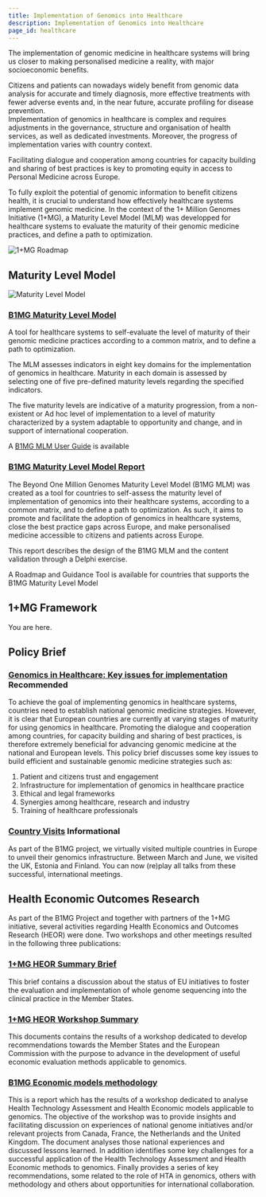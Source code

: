 ```yaml
---
title: Implementation of Genomics into Healthcare
description: Implementation of Genomics into Healthcare
page_id: healthcare
---
```


The implementation of genomic medicine in healthcare systems will bring us closer to making personalised medicine a reality, with major socioeconomic benefits.

Citizens and patients can nowadays widely benefit from genomic data analysis for accurate and timely diagnosis, more effective treatments with fewer adverse events and, in the near future, accurate profiling for disease prevention.  
Implementation of genomics in healthcare is complex and requires adjustments in the governance, structure and organisation of health services, as well as dedicated investments. Moreover, the progress of implementation varies with country context.

Facilitating dialogue and cooperation among countries for capacity building and sharing of best practices is key to promoting equity in access to Personal Medicine across Europe.

To fully exploit the potential of genomic information to benefit citizens health, it is crucial to understand how effectively healthcare systems implement genomic medicine. In the context of the 1+ Million Genomes Initiative (1+MG), a Maturity Level Model (MLM) was developped for healthcare systems to evaluate the maturity of their genomic medicine practices, and define a path to optimization.


<img src="{{ 'assets/img/1+mg-roadmap.png' | relative_url }}" class="m-2" style="max-width:80%; max-height: 100%; vertical-align: middle" alt="1+MG Roadmap" />

## Maturity Level Model

<img src="{{ 'assets/img/mlm.png' | relative_url }}" class="m-2 width-80" style="max-width: 100%; max-height: 100%; vertical-align: middle" alt="Maturity Level Model" />

### [B1MG Maturity Level Model](https://b1mg-project.eu/resources/maturity-level-model)
A tool for healthcare systems to self-evaluate the level of maturity of their genomic medicine practices according to a common matrix, and to define a path to optimization. 

The MLM assesses indicators in eight key domains for the implementation of genomics in healthcare. Maturity in each domain is assessed by selecting one of five pre-defined maturity levels regarding the specified indicators. 

The five maturity levels are indicative of a maturity progression, from a non-existent or Ad hoc level of implementation to a level of maturity characterized by a system adaptable to opportunity and change, and in support of international cooperation.

A [B1MG MLM User Guide](https://docs.google.com/document/d/1t5y_Bnu_gaBPHiEfyXnAxeSKjzbx7oRw/edit#) is available

### [B1MG Maturity Level Model Report](https://zenodo.org/record/6587561)
The Beyond One Million Genomes Maturity Level Model (B1MG MLM) was created as a tool for countries to self-assess the maturity level of implementation of genomics into their healthcare systems, according to a common matrix, and to define a path to optimization. As such, it aims to promote and facilitate the adoption of genomics in healthcare systems, close the best practice gaps across Europe, and make personalised medicine accessible to citizens and patients across Europe.

This report describes the design of the B1MG MLM and the content validation through a Delphi exercise.

A Roadmap and Guidance Tool is available for countries that supports the B1MG Maturity Level Model

## 1+MG Framework

You are here.

## Policy Brief

### [Genomics in Healthcare: Key issues for implementation](https://b1mg-project.eu/images/pdf/Policy_Brief_Genomics_in_Healthcare_2022.pdf) <span class="badge badge-dark">Recommended<i class="fa-solid fa-thumbs-up"></i></span>
To achieve the goal of implementing genomics in healthcare systems, countries need to establish national genomic medicine strategies. However, it is clear that European countries are currently at varying stages of maturity for using genomics in healthcare. Promoting the dialogue and cooperation among countries, for capacity building and sharing of best practices, is therefore extremely beneficial for advancing genomic medicine at the national and European levels. This policy brief discusses some key issues to build efficient and sustainable genomic medicine strategies such as: 

1. Patient and citizens trust and engagement 
2. Infrastructure for implementation of genomics in healthcare practice
3. Ethical and legal frameworks 
4. Synergies among healthcare, research and industry 
5. Training of healthcare professionals 

### [Country Visits](https://sites.google.com/ebi.ac.uk/b1mg-stakeholders-portal/country-visits) <span class="badge badge-primary">Informational<i class="fa-sharp fa-solid fa-circle-info"></i></span>
As part of the B1MG project, we virtually visited multiple countries in Europe to unveil their genomics infrastructure. Between March and June, we visited the UK, Estonia and Finland. You can now (re)play all talks from these successful, international meetings.

## Health Economic Outcomes Research

As part of the B1MG Project and together with partners of the 1+MG initiative, several activities regarding Health Economics and Outcomes Research (HEOR) were done. Two workshops and other meetings resulted in the following three publications:

### [1+MG HEOR Summary Brief](https://b1mg-project.eu/images/pdf/1+MG-HEOR-Summary-paper.pdf)

This brief contains a discussion about the status of EU initiatives to foster the evaluation and implementation of whole genome sequencing into the clinical practice in the Member States.

### [1+MG HEOR Workshop Summary](https://b1mg-project.eu/images/pdf/1+MG%20HEOR%20workshop%20summary%20brief.pdf)
This documents contains the results of a workshop dedicated to develop recommendations towards the Member States and the European Commission with the purpose to advance in the development of useful economic evaluation methods applicable to genomics.

### [B1MG Economic models methodology](https://zenodo.org/record/8183336)
This is a report which has the results of a workshop dedicated to analyse Health Technology Assessment and Health Economic models applicable to genomics. The objective of the workshop was to provide insights and facilitating discussion on experiences of national genome initiatives and/or relevant projects from Canada, France, the Netherlands and the United Kingdom. The document analyses those national experiences and discussed lessons learned. In addition identifies some key challenges for a successful application of the Health Technology Assessment and Health Economic methods to genomics. Finally provides a series of key recommendations, some related to the role of HTA in genomics, others with methodology and others about opportunities for international collaboration.








